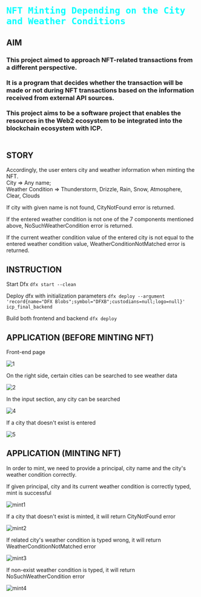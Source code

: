 <h1><code style="color : cyan">NFT Minting Depending on the City and Weather Conditions</code></h1>

<h2>AIM</h2>

<h3 tyle="color : cyan">This project aimed to approach NFT-related transactions from a different perspective. 
<br/>
<br/>
It is a program that decides whether the transaction will be made or not during NFT transactions based on the information received from external API sources.
<br/>
<br/>
This project aims to be a software project that enables the resources in the Web2 ecosystem to be integrated into the blockchain ecosystem with ICP.
<br/>
<br/>
</h3>


<h2>STORY</h2>

Accordingly, the user enters city and weather information when minting the NFT.
<br/>
City => Any name;
<br/>
Weather Condition =>
    Thunderstorm,
    Drizzle,
    Rain,
    Snow,
    Atmosphere,
    Clear,
    Clouds

If city with given name is not found, CityNotFound error is returned.

If the entered weather condition is not one of the 7 components mentioned above,  NoSuchWeatherCondition error is returned.

If the current weather condition value of the entered city is not equal to the entered weather condition value,  WeatherConditionNotMatched error is returned.

<h2>INSTRUCTION</h2>

Start Dfx
```dfx start --clean```

Deploy dfx with initialization parameters
```dfx deploy --argument 'record{name="DFX Blobs";symbol="DFXB";custodians=null;logo=null}' icp_final_backend```

Build both frontend and backend
```dfx deploy```

<h2>APPLICATION (BEFORE MINTING NFT)</h2>

Front-end page

![1](https://github.com/furkancetinalp/icp_bootcamp_final/assets/99509540/1c276c0b-12f8-46ea-ae1e-cda33eebcc74)

On the right side, certain cities can be searched to see weather data

![2](https://github.com/furkancetinalp/icp_bootcamp_final/assets/99509540/88dcff4a-2f98-4642-9ca3-d23cedaa163a)


In the input section, any city can be searched

![4](https://github.com/furkancetinalp/icp_bootcamp_final/assets/99509540/7c94eed5-0995-4d5b-ba18-1f00c773f4c6)


If a city that doesn't exist is entered

![5](https://github.com/furkancetinalp/icp_bootcamp_final/assets/99509540/3aeabca1-ed00-4e41-a109-390b85efd0b4)



<h2>APPLICATION (MINTING NFT)</h2>

In order to mint, we need to provide a principal, city name and the city's weather condition correctly.

If given principal, city and its current weather condition is correctly typed, mint is successful

![mint1](https://github.com/furkancetinalp/icp_bootcamp_final/assets/99509540/ca1c58a5-dc02-43f4-92d8-8ab75efbf043)

If a city that doesn't exist is minted, it will return CityNotFound error

![mint2](https://github.com/furkancetinalp/icp_bootcamp_final/assets/99509540/192087c0-bd71-4ddd-937b-077f006aceb1)

If related city's weather condition is typed wrong, it will return WeatherConditionNotMatched error

![mint3](https://github.com/furkancetinalp/icp_bootcamp_final/assets/99509540/989a68fc-8d21-49c7-90fe-9214d3a922ec)

If non-exist weather condition is typed, it will return NoSuchWeatherCondition error

![mint4](https://github.com/furkancetinalp/icp_bootcamp_final/assets/99509540/5da27154-74b3-43f8-a6b3-54da91f0d904)


